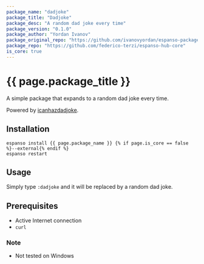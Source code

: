 ```yaml
---
package_name: "dadjoke"
package_title: "Dadjoke"
package_desc: "A random dad joke every time"
package_version: "0.1.0"
package_author: "Yordan Ivanov"
package_original_repo: "https://github.com/ivanovyordan/espanso-package-dadjoke"
package_repo: "https://github.com/federico-terzi/espanso-hub-core"
is_core: true
---
```


# {{ page.package_title }}

A simple package that expands to a random dad joke every time.

Powered by [icanhazdadjoke](https://icanhazdadjoke.com/).

## Installation

```
espanso install {{ page.package_name }} {% if page.is_core == false %}--external{% endif %}
espanso restart
```

## Usage 

Simply type `:dadjoke` and it will be replaced by a random dad joke.

## Prerequisites

* Active Internet connection
* `curl`

### Note

* Not tested on Windows
